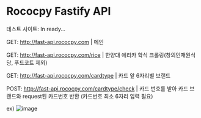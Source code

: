 # Rococpy Fastify API

테스트 사이트: In ready...

GET: http://fast-api.rococpy.com | 메인

GET: http://fast-api.rococpy.com/rice | 한양대 에리카 학식 크롤링(창의인재원식당, 푸드코트 제외)

GET: http://fast-api.rococpy.com/cardtype | 카드 앞 6자리별 브랜드

POST: http://fast-api.rococpy.com/cardtype/check | 카드 번호를 받아 카드 브랜드와 request된 카드번호 반환 (카드번호 최소 6자리 입력 필요)

ex) ![image](https://user-images.githubusercontent.com/50366343/196628083-4a6cb75c-bb24-4c35-a665-c2f1d7b261c6.png)
